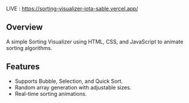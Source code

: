 LIVE : https://sorting-visualizer-iota-sable.vercel.app/
## Overview
A simple Sorting Visualizer using HTML, CSS, and JavaScript to animate sorting algorithms.

## Features
- Supports Bubble, Selection, and Quick Sort.
- Random array generation with adjustable sizes.
- Real-time sorting animations.
